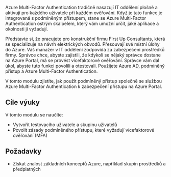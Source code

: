 Azure Multi-Factor Authentication tradičně nasazují IT oddělení plošně a aktivují pro každého uživatele při každém ověřování. Když je tato funkce je integrovaná s podmíněným přístupem, stane se Azure Multi-Factor Authentication ostrým skalpelem, který vám umožní určit, jaké aplikace a okolnosti ji vyžadují.

Představte si, že pracujete pro konstrukční firmu First Up Consultants, která se specializuje na návrh elektrických obvodů. Přesouvají své místní úlohy do Azure. Váš manažer v IT oddělení zodpovídá za zabezpečení prostředků firmy. Správce chce, abyste zajistili, že kdykoli se nějaký správce dostane na Azure Portal, má se provést vícefaktorové ověřování. Správce vám dal úkol, abyste tuto funkci povolili a otestovali. Použijete Azure AD, podmíněný přístup a Azure Multi-Factor Authentication.

V tomto modulu zjistíte, jak použít podmíněný přístup společně se službou Azure Multi-Factor Authentication k zabezpečení přístupu na Azure Portal.

## <a name="learning-objectives"></a>Cíle výuky

V tomto modulu se naučíte:

- Vytvořit testovacího uživatele a skupinu uživatelů
- Povolit zásady podmíněného přístupu, které vyžadují vícefaktorové ověřování (MFA)

## <a name="prerequisites"></a>Požadavky  

- Získat znalost základních konceptů Azure, například skupin prostředků a předplatných